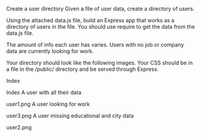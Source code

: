 Create a user directory
Given a file of user data, create a directory of users.

Using the attached data.js file, build an Express app that works as a directory of users in the file. You should use require to get the data from the data.js file.

The amount of info each user has varies. Users with no job or company data are currently looking for work.

Your directory should look like the following images. Your CSS should be in a file in the /public/ directory and be served through Express.

Index

Index
A user with all their data

user1.png
A user looking for work

user3.png
A user missing educational and city data

user2.png

